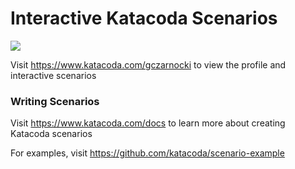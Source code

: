 # Interactive Katacoda Scenarios

[![](http://shields.katacoda.com/katacoda/gczarnocki/count.svg)](https://www.katacoda.com/gczarnocki "Get your profile on Katacoda.com")

Visit https://www.katacoda.com/gczarnocki to view the profile and interactive scenarios

### Writing Scenarios
Visit https://www.katacoda.com/docs to learn more about creating Katacoda scenarios

For examples, visit https://github.com/katacoda/scenario-example
